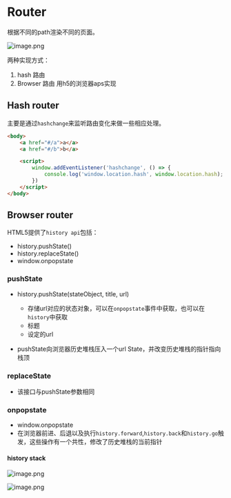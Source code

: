 <!--
 * @Author: ZHHHH9980 howzhongzh@gmail.com
 * @Date: 2023-05-03 18:24:26
 * @LastEditors: ZHHHH9980 howzhongzh@gmail.com
 * @LastEditTime: 2023-05-03 19:16:00
 * @FilePath: /frontend/react/router.md
 * @Description: 
 * 
 * Copyright (c) 2023 by ${git_name_email}, All Rights Reserved. 
-->
# Router

根据不同的path渲染不同的页面。

![image.png](https://s2.loli.net/2023/05/03/etMlUdzIFphuxcN.png)

两种实现方式：
1. hash 路由
2. Browser 路由 用h5的浏览器aps实现

## Hash router

主要是通过`hashchange`来监听路由变化来做一些相应处理。

```html
<body>
    <a href="#/a">a</a>
    <a href="#/b">b</a>

    <script>
        window.addEventListener('hashchange', () => {
            console.log('window.location.hash', window.location.hash);
        })
    </script>
</body>
```

## Browser router

HTML5提供了`history api`包括：
- history.pushState()
- history.replaceState()
- window.onpopstate


### pushState

- history.pushState(stateObject, title, url)
    - 存储url对应的状态对象，可以在`onpopstate`事件中获取，也可以在`history`中获取
    - 标题
    - 设定的url

- pushState向浏览器历史堆栈压入一个url State，并改变历史堆栈的指针指向栈顶

### replaceState

- 该接口与pushState参数相同

### onpopstate

- window.onpopstate
- 在浏览器前进、后退以及执行`history.forward`,`history.back`和`history.go`触发，这些操作有一个共性，修改了历史堆栈的当前指针

#### history stack

![image.png](https://s2.loli.net/2023/05/03/TmKSAg3eyIkl9oE.png)

![image.png](https://s2.loli.net/2023/05/03/6tiTSzbWoHafwrj.png)